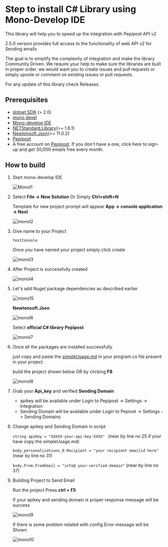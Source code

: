 # Step to install C# Library using Mono-Develop IDE

This library will help you to speed up the integration with Pepipost API v2 

2.5.0 version provides full access to the functionality of web API v2 for Sending emails

The goal is to simplify the complexity of integration and make the library Community Driven. We require your help to make sure the libraries are built in proper order.
we would want you to create issues and pull requests or simply upvote or comment on existing issues or pull requests.

For any update of this library check Releases.

## Prerequisites

   * [dotnet SDK](https://www.microsoft.com/net/download/dotnet-core/2.0) (> 2.0)
   * [mono devel](https://www.mono-project.com/download/stable/)
   * [Mono-develop IDE](https://www.monodevelop.com/download/)
   * [NETStandard.Library](https://www.nuget.org/packages/NETStandard.Library/)(>= 1.6.1)
   * [Newtonsoft.Json](https://www.nuget.org/packages/Newtonsoft.Json/)(>= 11.0.2)
   * [Pepipost](https://www.nuget.org/packages/Pepipost/)
   * A free account on [Pepipost](https://app.pepipost.com/index.php/signup/registeruser). If you don't have a one, click here to sign-up and get 30,000 emails free every month.
 
## How to build

   1. Start mono-develop IDE 
      
      ![Monol1](http://app1.falconide.com/integration_imgs/csharp-mono/l1.png)
   
   2. Select **File -> New Solution** Or Simply **Ctrl+shift+N**
   
      Template for new project prompt will appear **App -> console application -> Next**
      
      ![monol2](http://app1.falconide.com/integration_imgs/csharp-mono/l2.png)
      
   3. Give name to your Project 
   
      ```testConsole```
      
      Once you have named your project simply click create
      
      ![monol3](http://app1.falconide.com/integration_imgs/csharp-mono/l3.png)
      
   4. After Project is successfully created 
   
      ![monol4](http://app1.falconide.com/integration_imgs/csharp-mono/l4.png)

   5. Let's add Nuget package dependencies as described earlier
   
      ![mono15](http://app1.falconide.com/integration_imgs/csharp-mono/l5.png)
      
      **Newtonsoft.Json**
      
      ![monol6](http://app1.falconide.com/integration_imgs/csharp-mono/l6.png)
      
      Select **official C# library Pepipost**
      
      ![monol7](https://app1.falconide.com/integration_imgs/csharp-mono/l7.png)
     
   6. Once all the packages are installed successfully 
   
      just copy and paste the [simpleUsage.md]() in your program.cs file present in your project.
      
      build the project shown below OR by clicking **F8**
      
      ![monol8](http://app1.falconide.com/integration_imgs/csharp-mono/l8.png)
      
   7. Grab your **Api_key** and verified **Sending Domain**
   
      * apikey will be available under Login to Pepipost -> Settings -> Integration
      * Sending Domain will be available under Login to Pepiost -> Settings -> Sending Domains
      
   8. Change apikey and Sending Domain in script 
   
      ```string apiKey = "XXXXX-your-api-key-XXXX" ``` (near by line no 25 if your have copy the simpleUsage.md)
           
      ```body_personalizations_0.Recipient = "your recipient emailid here"``` (near by line no 31)
     
      ```body.From.FromEmail = "info@ your-verified-domain"``` (near by line no 37)
     
   9. Building Project to Send Email
   
      Run the project Press **ctrl + F5**
      
      If your apikey and sending domain is proper response message will be success 
      
      ![monol9](http://app1.falconide.com/integration_imgs/csharp-mono/l9.png)
      
      If there is some problem related with config Error message will be Shown
      
      ![mono10](http://app1.falconide.com/integration_imgs/csharp-mono/l10.png)
     
   
      
      

      
      
